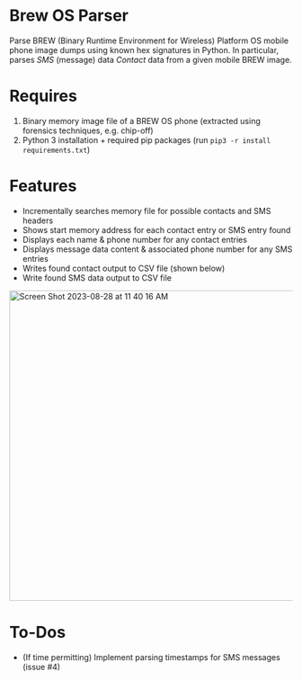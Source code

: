 # Brew OS Parser
Parse BREW (Binary Runtime Environment for Wireless) Platform OS mobile phone image dumps using known hex signatures in Python. In particular, parses *SMS* (message) data *Contact* data from a given mobile BREW image.

# Requires
1. Binary memory image file of a BREW OS phone (extracted using forensics techniques, e.g. chip-off)
2. Python 3 installation + required pip packages (run `pip3 -r install requirements.txt`) 
# Features
* Incrementally searches memory file for possible contacts and SMS headers
* Shows start memory address for each contact entry or SMS entry found
* Displays each name & phone number for any contact entries
* Displays message data content & associated phone number for any SMS entries
* Writes found contact output to CSV file (shown below)
* Write found SMS data output to CSV file 
<img width="552" alt="Screen Shot 2023-08-28 at 11 40 16 AM" src="https://github.com/phoenixrising1800/BrewOSHexParse/assets/44660515/df2607fd-4228-42f6-ae6f-a21245e68417">


# To-Dos
* (If time permitting) Implement parsing timestamps for SMS messages (issue #4)



